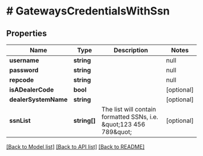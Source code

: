 # # GatewaysCredentialsWithSsn

## Properties

Name | Type | Description | Notes
------------ | ------------- | ------------- | -------------
**username** | **string** | | null |
**password** | **string** | | null |
**repcode** | **string** | | null | [optional]
**isADealerCode** | **bool** |  | [optional]
**dealerSystemName** | **string** |  | [optional]
**ssnList** | **string[]** | The list will contain formatted SSNs, i.e. \&quot;123 456 789\&quot; | [optional]

[[Back to Model list]](../../README.md#models) [[Back to API list]](../../README.md#endpoints) [[Back to README]](../../README.md)
